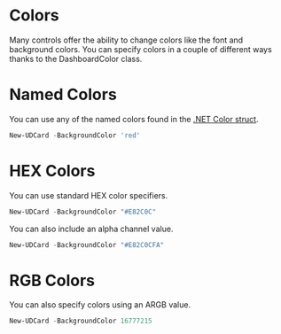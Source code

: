 # Colors

Many controls offer the ability to change colors like the font and background colors. You can specify colors in a couple of different ways thanks to the DashboardColor class. 

# Named Colors

You can use any of the named colors found in the [.NET Color struct](https://docs.microsoft.com/en-us/dotnet/api/system.drawing.color?view=netframework-4.7.2).

```powershell
New-UDCard -BackgroundColor 'red'
```

# HEX Colors

You can use standard HEX color specifiers. 

```powershell
New-UDCard -BackgroundColor "#E82C0C"
```

You can also include an alpha channel value.

```powershell
New-UDCard -BackgroundColor "#E82C0CFA"
```

# RGB Colors

You can also specify colors using an ARGB value. 

```powershell
New-UDCard -BackgroundColor 16777215
```

